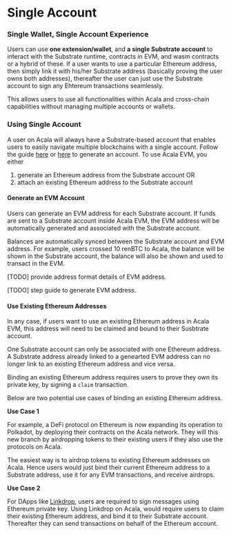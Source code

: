 # Single Account

### **Single Wallet, Single Account Experience**

Users can use **one extension/wallet**, and **a single Substrate account** to interact with the Substrate runtime, contracts in EVM, and wasm contracts or a hybrid of these. If a user wants to use a particular Ethereum address, then simply link it with his/her Substrate address \(basically proving the user owns both addresses\), thereafter the user can just use the Substrate account to sign any Ehtereum transactions seamlessly.

This allows users to use all functionalities within Acala and cross-chain capabilities without managing multiple accounts or wallets.

### Using Single Account

A user on Acala will always have a Substrate-based account that enables users to easily navigate multiple blockchains with a single account. Follow the guide [here](https://wiki.acala.network/learn/get-started#create-a-polkadot-account) or [here](https://wiki.polkadot.network/docs/en/learn-account-generation) to generate an account.  To use Acala EVM, you either

1. generate an Ethereum address from the Substrate account OR
2. attach an existing Ethereum address to the Substrate account

#### **Generate an EVM Account**

Users can generate an EVM address for each Substrate account. If funds are sent to a Substrate account inside Acala EVM, the EVM address will be automatically generated and associated with the Substrate account.

Balances are automatically synced between the Substrate account and EVM address. For example, users crossed 10 renBTC to Acala, the balance will be shown in the Substrate account, the balance will also be shown and used to transact in the EVM.

\[TODO\] provide address format details of EVM address.

\[TODO\] step guide to generate EVM address.

#### **Use Existing Ethereum Addresses**

In any case, if users want to use an existing Ethereum address in Acala EVM, this address will need to be claimed and bound to their Susbtrate account.

One Substrate account can only be associated with one Ethereum address. A Substrate address already linked to a genearted EVM address can no longer link to an existing Ethereum address and vice versa.

Binding an existing Ethereum address requires users to prove they own its private key, by signing a `claim` transaction.

Below are two potential use cases of binding an existing Ethereum address.

**Use Case 1**

For example, a DeFi protocol on Ethereum is now expanding its operation to Polkadot, by deploying their contracts on the Acala network. They will this new branch by airdropping tokens to their existing users if they also use the protocols on Acala.

The easiest way is to airdrop tokens to existing Ethereum addresses on Acala. Hence users would just bind their current Ethereum address to a Substrate address, use it for any EVM transactions, and receive airdrops.

**Use Case 2**

For DApps like [Linkdrop](https://linkdrop.io/), users are required to sign messages using Ethereum private key. Using Linkdrop on Acala, would require users to claim their existing Ethereum address, and bind it to their Substrate account. Thereafter they can send transactions on behalf of the Ethereum account.

